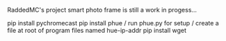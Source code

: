 RaddedMC's project smart photo frame is still a work in progess...

pip install pychromecast
pip install phue / run phue.py for setup / create a file at root of program files named hue-ip-addr
pip install wget